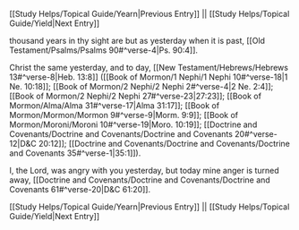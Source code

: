 [[Study Helps/Topical Guide/Yearn|Previous Entry]]  ||  [[Study Helps/Topical Guide/Yield|Next Entry]]

 thousand years in thy sight are but as yesterday when it is past, [[Old Testament/Psalms/Psalms 90#^verse-4|Ps. 90:4]].

 Christ the same yesterday, and to day, [[New Testament/Hebrews/Hebrews 13#^verse-8|Heb. 13:8]] ([[Book of Mormon/1 Nephi/1 Nephi 10#^verse-18|1 Ne. 10:18]]; [[Book of Mormon/2 Nephi/2 Nephi 2#^verse-4|2 Ne. 2:4]]; [[Book of Mormon/2 Nephi/2 Nephi 27#^verse-23|27:23]]; [[Book of Mormon/Alma/Alma 31#^verse-17|Alma 31:17]]; [[Book of Mormon/Mormon/Mormon 9#^verse-9|Morm. 9:9]]; [[Book of Mormon/Moroni/Moroni 10#^verse-19|Moro. 10:19]]; [[Doctrine and Covenants/Doctrine and Covenants/Doctrine and Covenants 20#^verse-12|D&C 20:12]]; [[Doctrine and Covenants/Doctrine and Covenants/Doctrine and Covenants 35#^verse-1|35:1]]).

 I, the Lord, was angry with you yesterday, but today mine anger is turned away, [[Doctrine and Covenants/Doctrine and Covenants/Doctrine and Covenants 61#^verse-20|D&C 61:20]].

[[Study Helps/Topical Guide/Yearn|Previous Entry]]  ||  [[Study Helps/Topical Guide/Yield|Next Entry]]